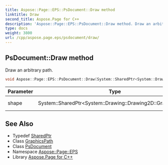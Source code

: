 ```yaml
---
title: Aspose::Page::EPS::PsDocument::Draw method
linktitle: Draw
second_title: Aspose.Page for C++
description: 'Aspose::Page::EPS::PsDocument::Draw method. Draw an arbitrary path in C++.'
type: docs
weight: 3800
url: /cpp/aspose.page.eps/psdocument/draw/
---
```

## PsDocument::Draw method


Draw an arbitrary path.

```cpp
void Aspose::Page::EPS::PsDocument::Draw(System::SharedPtr<System::Drawing::Drawing2D::GraphicsPath> shape)
```


| Parameter | Type | Description |
| --- | --- | --- |
| shape | System::SharedPtr\<System::Drawing::Drawing2D::GraphicsPath\> | The path to draw. |

## See Also

* Typedef [SharedPtr](../../../system/sharedptr/)
* Class [GraphicsPath](../../../system.drawing.drawing2d/graphicspath/)
* Class [PsDocument](../)
* Namespace [Aspose::Page::EPS](../../)
* Library [Aspose.Page for C++](../../../)
